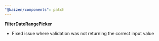 ```yaml
---
"@kaizen/components": patch
---
```


**FilterDateRangePicker**
- Fixed issue where validation was not returning the correct input value

